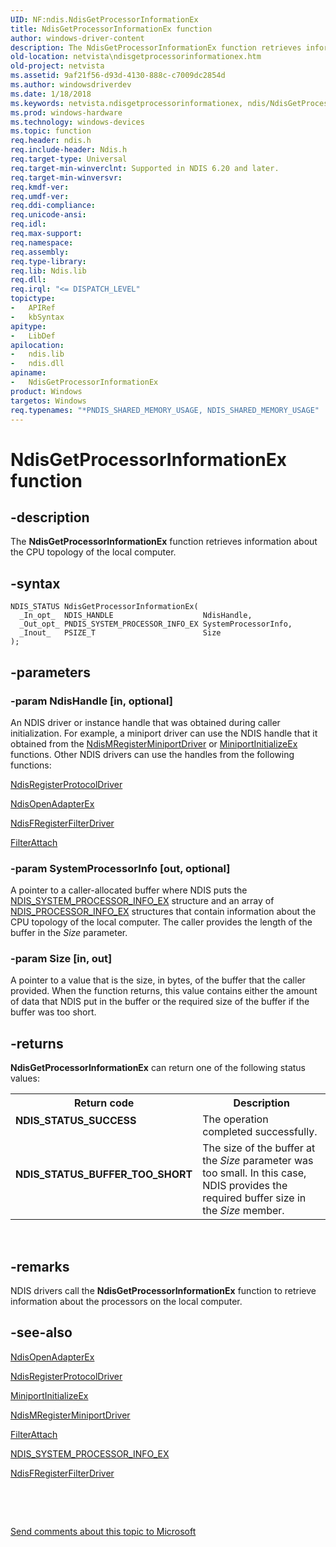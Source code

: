 ```yaml
---
UID: NF:ndis.NdisGetProcessorInformationEx
title: NdisGetProcessorInformationEx function
author: windows-driver-content
description: The NdisGetProcessorInformationEx function retrieves information about the CPU topology of the local computer.
old-location: netvista\ndisgetprocessorinformationex.htm
old-project: netvista
ms.assetid: 9af21f56-d93d-4130-888c-c7009dc2854d
ms.author: windowsdriverdev
ms.date: 1/18/2018
ms.keywords: netvista.ndisgetprocessorinformationex, ndis/NdisGetProcessorInformationEx, NdisGetProcessorInformationEx function [Network Drivers Starting with Windows Vista], NdisGetProcessorInformationEx, ndis_processor_group_ref_f387710b-fb49-4202-9ff5-496021972695.xml
ms.prod: windows-hardware
ms.technology: windows-devices
ms.topic: function
req.header: ndis.h
req.include-header: Ndis.h
req.target-type: Universal
req.target-min-winverclnt: Supported in NDIS 6.20 and later.
req.target-min-winversvr: 
req.kmdf-ver: 
req.umdf-ver: 
req.ddi-compliance: 
req.unicode-ansi: 
req.idl: 
req.max-support: 
req.namespace: 
req.assembly: 
req.type-library: 
req.lib: Ndis.lib
req.dll: 
req.irql: "<= DISPATCH_LEVEL"
topictype:
-	APIRef
-	kbSyntax
apitype:
-	LibDef
apilocation:
-	ndis.lib
-	ndis.dll
apiname:
-	NdisGetProcessorInformationEx
product: Windows
targetos: Windows
req.typenames: "*PNDIS_SHARED_MEMORY_USAGE, NDIS_SHARED_MEMORY_USAGE"
---
```


# NdisGetProcessorInformationEx function


## -description


The 
  <b>NdisGetProcessorInformationEx</b> function retrieves information about the CPU topology of the local
  computer.


## -syntax


````
NDIS_STATUS NdisGetProcessorInformationEx(
  _In_opt_  NDIS_HANDLE                    NdisHandle,
  _Out_opt_ PNDIS_SYSTEM_PROCESSOR_INFO_EX SystemProcessorInfo,
  _Inout_   PSIZE_T                        Size
);
````


## -parameters




### -param NdisHandle [in, optional]

An NDIS driver or instance handle that was obtained during caller initialization. For example, a
     miniport driver can use the NDIS handle that it obtained from the 
     <a href="..\ndis\nf-ndis-ndismregisterminiportdriver.md">
     NdisMRegisterMiniportDriver</a> or 
     <a href="..\ndis\nc-ndis-miniport_initialize.md">MiniportInitializeEx</a> functions.
     Other NDIS drivers can use the handles from the following functions:
     


<a href="..\ndis\nf-ndis-ndisregisterprotocoldriver.md">NdisRegisterProtocolDriver</a>



<a href="..\ndis\nf-ndis-ndisopenadapterex.md">NdisOpenAdapterEx</a>



<a href="..\ndis\nf-ndis-ndisfregisterfilterdriver.md">NdisFRegisterFilterDriver</a>



<a href="..\ndis\nc-ndis-filter_attach.md">FilterAttach</a>



### -param SystemProcessorInfo [out, optional]

A pointer to a caller-allocated buffer where NDIS puts the 
     <a href="..\ntddndis\ns-ntddndis-_ndis_system_processor_info_ex.md">
     NDIS_SYSTEM_PROCESSOR_INFO_EX</a> structure and an array of 
     <a href="..\ntddndis\ns-ntddndis-_ndis_processor_info_ex.md">NDIS_PROCESSOR_INFO_EX</a> structures
     that contain information about the CPU topology of the local computer. The caller provides the length of
     the buffer in the 
     <i>Size</i> parameter.


### -param Size [in, out]

A pointer to a value that is the size, in bytes, of the buffer that the caller provided. When the
     function returns, this value contains either the amount of data that NDIS put in the buffer or the
     required size of the buffer if the buffer was too short.


## -returns



<b>NdisGetProcessorInformationEx</b> can return one of the following status values:

<table>
<tr>
<th>Return code</th>
<th>Description</th>
</tr>
<tr>
<td width="40%">
<dl>
<dt><b>NDIS_STATUS_SUCCESS</b></dt>
</dl>
</td>
<td width="60%">
The operation completed successfully.

</td>
</tr>
<tr>
<td width="40%">
<dl>
<dt><b>NDIS_STATUS_BUFFER_TOO_SHORT</b></dt>
</dl>
</td>
<td width="60%">
The size of the buffer at the 
       <i>Size</i> parameter was too small. In this case, NDIS provides the required buffer size in the 
       <i>Size</i> member.

</td>
</tr>
</table>
 




## -remarks



NDIS drivers call the 
    <b>NdisGetProcessorInformationEx</b> function to retrieve information about the processors on the local
    computer.




## -see-also

<a href="..\ndis\nf-ndis-ndisopenadapterex.md">NdisOpenAdapterEx</a>



<a href="..\ndis\nf-ndis-ndisregisterprotocoldriver.md">NdisRegisterProtocolDriver</a>



<a href="..\ndis\nc-ndis-miniport_initialize.md">MiniportInitializeEx</a>



<a href="..\ndis\nf-ndis-ndismregisterminiportdriver.md">NdisMRegisterMiniportDriver</a>



<a href="..\ndis\nc-ndis-filter_attach.md">FilterAttach</a>



<a href="..\ntddndis\ns-ntddndis-_ndis_system_processor_info_ex.md">NDIS_SYSTEM_PROCESSOR_INFO_EX</a>



<a href="..\ndis\nf-ndis-ndisfregisterfilterdriver.md">NdisFRegisterFilterDriver</a>



 

 

<a href="mailto:wsddocfb@microsoft.com?subject=Documentation%20feedback [netvista\netvista]:%20NdisGetProcessorInformationEx function%20 RELEASE:%20(1/18/2018)&amp;body=%0A%0APRIVACY STATEMENT%0A%0AWe use your feedback to improve the documentation. We don't use your email address for any other purpose, and we'll remove your email address from our system after the issue that you're reporting is fixed. While we're working to fix this issue, we might send you an email message to ask for more info. Later, we might also send you an email message to let you know that we've addressed your feedback.%0A%0AFor more info about Microsoft's privacy policy, see http://privacy.microsoft.com/en-us/default.aspx." title="Send comments about this topic to Microsoft">Send comments about this topic to Microsoft</a>

